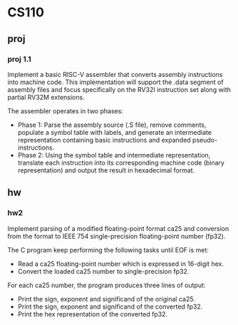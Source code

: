 # CS110

## proj
### proj 1.1
Implement a basic RISC-V assembler that converts assembly instructions into machine code. This implementation will support the .data segment of assembly files and focus specifically on the RV32I instruction set along with partial RV32M extensions.

The assembler operates in two phases:

- Phase 1: Parse the assembly source (.S file), remove comments, populate a symbol table with labels, and generate an intermediate representation containing basic instructions and expanded pseudo-instructions.
- Phase 2: Using the symbol table and intermediate representation, translate each instruction into its corresponding machine code (binary representation) and output the result in hexadecimal format.

## hw
### hw2
Implement parsing of a modified floating-point format ca25 and conversion from the format to IEEE 754 single-precision floating-point number (fp32).

The C program keep performing the following tasks until EOF is met:

- Read a ca25 floating-point number which is expressed in 16-digit hex.
- Convert the loaded ca25 number to single-precision fp32.

For each ca25 number, the program produces three lines of output:

- Print the sign, exponent and significand of the original ca25.
- Print the sign, exponent and significand of the converted fp32.
- Print the hex representation of the converted fp32.
